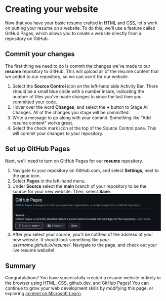 # Creating your website

Now that you have your basic resume crafted in [HTML](./create-html.md) and [CSS](./add-style.md), let's work on putting your resume on a website. To do this, we'll use a feature called GitHub Pages, which allows you to create a website directly from a repository on GitHub. 

## Commit your changes

The first thing we need to do is commit the changes we've made to our **resume** repository to GitHub. This will upload all of the resume content that we added to our repository, so we can use it for our website.

1. Select the **Source Control** icon on the left-hand side Activity Bar. There should be a small blue circle with a number inside, indicating the number of files you've made changes to since the last time you committed your code. 
1. Hover over the word **Changes**, and select the **+** button to Stage All Changes. All of the changes you stage will be committed. 
1. Write a message to go along with your commit. Something like "Add resume content" works great. 
1. Select the check mark icon at the top of the Source Control pane. This will commit your changes to your repository. 

## Set up GitHub Pages

Next, we'll need to turn on GitHub Pages for our **resume** repository.
1. Navigate to your repository on GitHub.com, and select **Settings**, next to the gear icon. 
1. Select **Pages** in the left-hand menu. 
1. Under **Source** select the **main** branch of your repository to be the source for your new website. Then, select **Save**. 
![The GitHub Pages settings page, showing the main branch selected as the source.](./images/select-pages-source.png)
1. After you select your source, you'll be notified of the address of your new website. It should look something like *your-username.github.io/resume/*. Navigate to the page, and check out your live resume website!

## Summary

Congratulations! You have successfully created a resume website entirely in the browser using HTML, CSS, github.dev, and GitHub Pages! You can continue to grow your web development skills by modifying this page, or exploring [content on Microsoft Learn](https://docs.microsoft.com/learn/paths/web-development-101/).